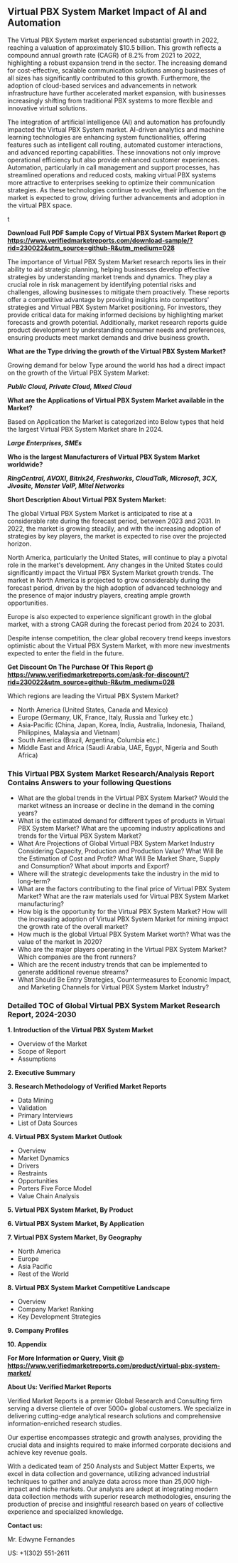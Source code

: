 <h2>Virtual PBX System Market Impact of AI and Automation</h2><p>The Virtual PBX System market experienced substantial growth in 2022, reaching a valuation of approximately $10.5 billion. This growth reflects a compound annual growth rate (CAGR) of 8.2% from 2021 to 2022, highlighting a robust expansion trend in the sector. The increasing demand for cost-effective, scalable communication solutions among businesses of all sizes has significantly contributed to this growth. Furthermore, the adoption of cloud-based services and advancements in network infrastructure have further accelerated market expansion, with businesses increasingly shifting from traditional PBX systems to more flexible and innovative virtual solutions.</p><p>The integration of artificial intelligence (AI) and automation has profoundly impacted the Virtual PBX System market. AI-driven analytics and machine learning technologies are enhancing system functionalities, offering features such as intelligent call routing, automated customer interactions, and advanced reporting capabilities. These innovations not only improve operational efficiency but also provide enhanced customer experiences. Automation, particularly in call management and support processes, has streamlined operations and reduced costs, making virtual PBX systems more attractive to enterprises seeking to optimize their communication strategies. As these technologies continue to evolve, their influence on the market is expected to grow, driving further advancements and adoption in the virtual PBX space.</p>t</p><p id="" class=""><strong>Download Full PDF Sample Copy of Virtual PBX System Market Report @ <a href="https://www.verifiedmarketreports.com/download-sample/?rid=230022&utm_source=github-R&utm_medium=028" target="_blank">https://www.verifiedmarketreports.com/download-sample/?rid=230022&utm_source=github-R&utm_medium=028</a></strong></p><p>The importance of&nbsp;Virtual PBX System Market research reports lies in their ability to aid strategic planning, helping businesses develop effective strategies by understanding market trends and dynamics. They play a crucial role in risk management by identifying potential risks and challenges, allowing businesses to mitigate them proactively. These reports offer a competitive advantage by providing insights into competitors' strategies and Virtual PBX System Market positioning. For investors, they provide critical data for making informed decisions by highlighting market forecasts and growth potential. Additionally, market research reports guide product development by understanding consumer needs and preferences, ensuring products meet market demands and drive business growth.</p><p><strong>What are the&nbsp;Type driving the growth of the Virtual PBX System Market?</strong></p><p id="" class="">Growing demand for below Type around the world has had a direct impact on the growth of the Virtual PBX System Market:</p><em><strong>Public Cloud, Private Cloud, Mixed Cloud</strong></em></p><strong>What are the&nbsp;Applications&nbsp;of Virtual PBX System Market available in the Market?</strong></p><p id="" class="">Based on Application the Market is categorized into Below types that held the largest Virtual PBX System Market share In 2024.</p><em><strong>Large Enterprises, SMEs</strong></em></p><strong>Who is the largest Manufacturers of Virtual PBX System Market worldwide?</strong></p><p><em><strong>RingCentral, AVOXI, Bitrix24, Freshworks, CloudTalk, Microsoft, 3CX, Jivosite, Monster VoIP, Mitel Networks</strong></em></p><p id="" class=""><strong>Short Description About Virtual PBX System Market:</strong></p><p>The global Virtual PBX System Market is anticipated to rise at a considerable rate during the forecast period, between 2023 and 2031. In 2022, the market is growing steadily, and with the increasing adoption of strategies by key players, the market is expected to rise over the projected horizon.</p><p>North America, particularly the United States, will continue to play a pivotal role in the market's development. Any changes in the United States could significantly impact the Virtual PBX System Market growth trends. The market in North America is projected to grow considerably during the forecast period, driven by the high adoption of advanced technology and the presence of major industry players, creating ample growth opportunities.</p><p>Europe is also expected to experience significant growth in the global market, with a strong CAGR during the forecast period from 2024 to 2031.</p><p>Despite intense competition, the clear global recovery trend keeps investors optimistic about the Virtual PBX System Market, with more new investments expected to enter the field in the future.</p><p id="" class=""><strong>Get Discount On The Purchase Of This Report @ <a href="https://www.verifiedmarketreports.com/ask-for-discount/?rid=230022&utm_source=github-R&utm_medium=028" target="_blank">https://www.verifiedmarketreports.com/ask-for-discount/?rid=230022&utm_source=github-R&utm_medium=028</a></strong></p>Which regions are leading the Virtual PBX System Market?</p><ul><li>North America (United States, Canada and Mexico)</li><li>Europe (Germany, UK, France, Italy, Russia and Turkey etc.)</li><li>Asia-Pacific (China, Japan, Korea, India, Australia, Indonesia, Thailand, Philippines, Malaysia and Vietnam)</li><li>South America (Brazil, Argentina, Columbia etc.)</li><li>Middle East and Africa (Saudi Arabia, UAE, Egypt, Nigeria and South Africa)</li></ul><h3 id="" class="">This Virtual PBX System Market Research/Analysis Report Contains Answers to your following Questions</h3><ul><li>What are the global trends in the Virtual PBX System Market? Would the market witness an increase or decline in the demand in the coming years?</li><li>What is the estimated demand for different types of products in Virtual PBX System Market? What are the upcoming industry applications and trends for the Virtual PBX System Market?</li><li>What Are Projections of Global Virtual PBX System Market Industry Considering Capacity, Production and Production Value? What Will Be the Estimation of Cost and Profit? What Will Be Market Share, Supply and Consumption? What about imports and Export?</li><li>Where will the strategic developments take the industry in the mid to long-term?</li><li>What are the factors contributing to the final price of Virtual PBX System Market? What are the raw materials used for Virtual PBX System Market manufacturing?</li><li>How big is the opportunity for the Virtual PBX System Market? How will the increasing adoption of Virtual PBX System Market for mining impact the growth rate of the overall market?</li><li>How much is the global Virtual PBX System Market worth? What was the value of the market In 2020?</li><li>Who are the major players operating in the Virtual PBX System Market? Which companies are the front runners?</li><li>Which are the recent industry trends that can be implemented to generate additional revenue streams?</li><li>What Should Be Entry Strategies, Countermeasures to Economic Impact, and Marketing Channels for Virtual PBX System Market Industry?</li></ul><h3 id="" class="">Detailed TOC of Global Virtual PBX System Market Research Report, 2024-2030</h3><p id="" class=""><strong>1. Introduction of the Virtual PBX System Market</strong></p><ul><li>Overview of the Market</li><li>Scope of Report</li><li>Assumptions</li></ul><p id="" class=""><strong>2. Executive Summary</strong></p><p id="" class=""><strong>3. Research Methodology of Verified Market Reports</strong></p><ul><li>Data Mining</li><li>Validation</li><li>Primary Interviews</li><li>List of Data Sources</li></ul><p id="" class=""><strong>4. Virtual PBX System Market Outlook</strong></p><ul><li>Overview</li><li>Market Dynamics</li><li>Drivers</li><li>Restraints</li><li>Opportunities</li><li>Porters Five Force Model</li><li>Value Chain Analysis</li></ul><p id="" class=""><strong>5. Virtual PBX System Market, By Product</strong></p><p id="" class=""><strong>6. Virtual PBX System Market, By Application</strong></p><p id="" class=""><strong>7. Virtual PBX System Market, By Geography</strong></p><ul><li>North America</li><li>Europe</li><li>Asia Pacific</li><li>Rest of the World</li></ul><p id="" class=""><strong>8. Virtual PBX System Market Competitive Landscape</strong></p><ul><li>Overview</li><li>Company Market Ranking</li><li>Key Development Strategies</li></ul><p id="" class=""><strong>9. Company Profiles</strong></p><p id="" class=""><strong>10. Appendix</strong></p><p id="" class=""><strong>For More Information or Query, Visit @ <a href="https://www.verifiedmarketreports.com/product/virtual-pbx-system-market/" target="_blank">https://www.verifiedmarketreports.com/product/virtual-pbx-system-market/</a></strong></p><p id="" class=""><strong>About Us: Verified Market Reports</strong></p><p id="" class="">Verified Market Reports is a premier Global Research and Consulting firm serving a diverse clientele of over 5000+ global customers. We specialize in delivering cutting-edge analytical research solutions and comprehensive information-enriched research studies.</p><p id="" class="">Our expertise encompasses strategic and growth analyses, providing the crucial data and insights required to make informed corporate decisions and achieve key revenue goals.</p><p id="" class="">With a dedicated team of 250 Analysts and Subject Matter Experts, we excel in data collection and governance, utilizing advanced industrial techniques to gather and analyze data across more than 25,000 high-impact and niche markets. Our analysts are adept at integrating modern data collection methods with superior research methodologies, ensuring the production of precise and insightful research based on years of collective experience and specialized knowledge.</p><p id="" class=""><strong>Contact us:</strong></p><p id="" class="">Mr. Edwyne Fernandes</p><p id="" class="">US: +1(302) 551-2611</p>
